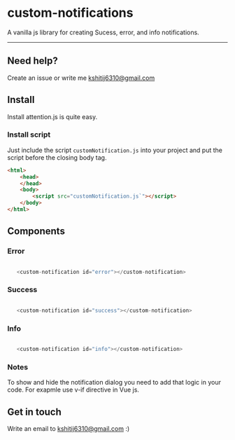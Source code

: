 # custom-notifications


A vanilla js library for creating Sucess, error, and info notifications.



---


## Need help?
Create an issue or write me kshitij6310@gmail.com

## Install

Install attention.js is quite easy.

### Install script

Just include the script `customNotification.js` into your project and put the script before the closing body tag.

``` html
<html>
    <head>
    </head>
    <body>
        <script src="customNotification.js`"></script>
    </body>
</html>

```
## Components

### Error

``` javascript

   <custom-notification id="error"></custom-notification>

```

### Success

``` javascript

   <custom-notification id="success"></custom-notification>

```

### Info

``` javascript

   <custom-notification id="info"></custom-notification>

```
### Notes

To show and hide the notification dialog you need to add that logic in your code. For exapmle use v-if directive in Vue js.


## Get in touch
Write an email to kshitij6310@gmail.com :)
